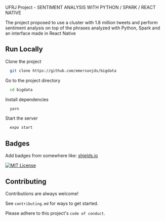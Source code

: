 UFRJ Project - SENTIMENT ANALYSIS WITH PYTHON / SPARK / REACT NATIVE

The project proposed to use a cluster with 1.8 million tweets and perform sentiment analysis on top of the phrases analyzed with Python, Spark and an interface made in React Native


## Run Locally

Clone the project

```bash
  git clone https://github.com/emersonjds/bigdata
```

Go to the project directory

```bash
  cd bigdata
```

Install dependencies

```bash
  yarn
```

Start the server

```bash
  expo start
```


## Badges

Add badges from somewhere like: [shields.io](https://shields.io/)

[![MIT License](https://img.shields.io/badge/License-MIT-green.svg)](https://choosealicense.com/licenses/mit/)


## Contributing

Contributions are always welcome!

See `contributing.md` for ways to get started.

Please adhere to this project's `code of conduct`.

